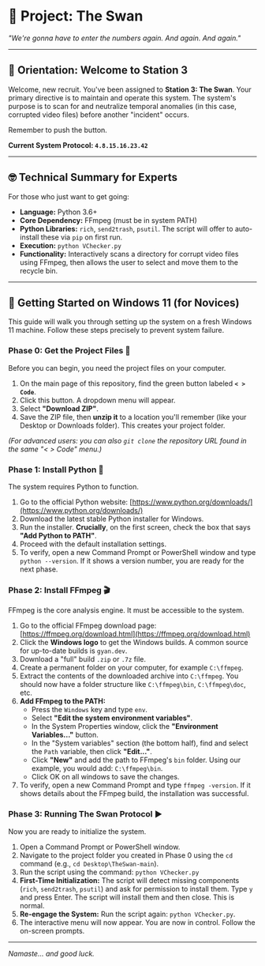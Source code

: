 # 🦢 Project: The Swan

*"We're gonna have to enter the numbers again. And again. And again."*

---

## 🧭 Orientation: Welcome to Station 3

Welcome, new recruit. You've been assigned to **Station 3: The Swan**. Your primary directive is to maintain and operate this system. The system's purpose is to scan for and neutralize temporal anomalies (in this case, corrupted video files) before another "incident" occurs.

Remember to push the button.

**Current System Protocol: `4.8.15.16.23.42`**

---

## 🤓 Technical Summary for Experts

For those who just want to get going:

*   **Language:** Python 3.6+
*   **Core Dependency:** FFmpeg (must be in system PATH)
*   **Python Libraries:** `rich`, `send2trash`, `psutil`. The script will offer to auto-install these via `pip` on first run.
*   **Execution:** `python VChecker.py`
*   **Functionality:** Interactively scans a directory for corrupt video files using FFmpeg, then allows the user to select and move them to the recycle bin.

---

## 🚀 Getting Started on Windows 11 (for Novices)

This guide will walk you through setting up the system on a fresh Windows 11 machine. Follow these steps precisely to prevent system failure.


### Phase 0: Get the Project Files 📂

Before you can begin, you need the project files on your computer.

1.  On the main page of this repository, find the green button labeled **`< > Code`**.
2.  Click this button. A dropdown menu will appear.
3.  Select **"Download ZIP"**.
4.  Save the ZIP file, then **unzip it** to a location you'll remember (like your Desktop or Downloads folder). This creates your project folder.

*(For advanced users: you can also `git clone` the repository URL found in the same "< > Code" menu.)*

### Phase 1: Install Python 🐍

The system requires Python to function.

1.  Go to the official Python website: [https://www.python.org/downloads/](https://www.python.org/downloads/)
2.  Download the latest stable Python installer for Windows.
3.  Run the installer. **Crucially**, on the first screen, check the box that says **"Add Python to PATH"**.
4.  Proceed with the default installation settings.
5.  To verify, open a new Command Prompt or PowerShell window and type `python --version`. If it shows a version number, you are ready for the next phase.

### Phase 2: Install FFmpeg 🎬

FFmpeg is the core analysis engine. It must be accessible to the system.

1.  Go to the official FFmpeg download page: [https://ffmpeg.org/download.html](https://ffmpeg.org/download.html)
2.  Click the **Windows logo** to get the Windows builds. A common source for up-to-date builds is `gyan.dev`.
3.  Download a "full" build `.zip` or `.7z` file.
4.  Create a permanent folder on your computer, for example `C:\ffmpeg`.
5.  Extract the contents of the downloaded archive into `C:\ffmpeg`. You should now have a folder structure like `C:\ffmpeg\bin`, `C:\ffmpeg\doc`, etc.
6.  **Add FFmpeg to the PATH:**
    *   Press the `Windows` key and type `env`.
    *   Select **"Edit the system environment variables"**.
    *   In the System Properties window, click the **"Environment Variables..."** button.
    *   In the "System variables" section (the bottom half), find and select the `Path` variable, then click **"Edit..."**.
    *   Click **"New"** and add the path to FFmpeg's `bin` folder. Using our example, you would add: `C:\ffmpeg\bin`.
    *   Click OK on all windows to save the changes.
7.  To verify, open a new Command Prompt and type `ffmpeg -version`. If it shows details about the FFmpeg build, the installation was successful.

### Phase 3: Running The Swan Protocol ▶️

Now you are ready to initialize the system.

1.  Open a Command Prompt or PowerShell window.
2.  Navigate to the project folder you created in Phase 0 using the `cd` command (e.g., `cd Desktop\TheSwan-main`).
3.  Run the script using the command: `python VChecker.py`
4.  **First-Time Initialization:** The script will detect missing components (`rich`, `send2trash`, `psutil`) and ask for permission to install them. Type `y` and press Enter. The script will install them and then close. This is normal.
5.  **Re-engage the System:** Run the script again: `python VChecker.py`.
6.  The interactive menu will now appear. You are now in control. Follow the on-screen prompts.

---

*Namaste... and good luck.*

<!-- "See you in another life, brotha." -->
